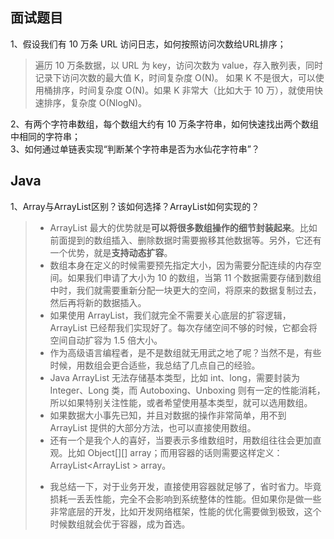 ## 面试题目
1、假设我们有 10 万条 URL 访问日志，如何按照访问次数给URL排序；
> 遍历 10 万条数据，以 URL 为 key，访问次数为 value，存入散列表，同时记录下访问次数的最大值 K，时间复杂度 O(N)。
> 如果 K 不是很大，可以使用桶排序，时间复杂度 O(N)。如果 K 非常大（比如大于 10 万），就使用快速排序，复杂度 O(NlogN)。

2、有两个字符串数组，每个数组大约有 10 万条字符串，如何快速找出两个数组中相同的字符串；<br>
3、如何通过单链表实现“判断某个字符串是否为水仙花字符串”？


## Java

1、Array与ArrayList区别？该如何选择？ArrayList如何实现的？

> * ArrayList 最大的优势就是<strong>可以将很多数组操作的细节封装起来</strong>。比如前面提到的数组插入、删除数据时需要搬移其他数据等。另外，它还有一个优势，就是<strong>支持动态扩容</strong>。
> * 数组本身在定义的时候需要预先指定大小，因为需要分配连续的内存空间。如果我们申请了大小为 10 的数组，当第 11 个数据需要存储到数组中时，我们就需要重新分配一块更大的空间，将原来的数据复制过去，然后再将新的数据插入。
> * 如果使用 ArrayList，我们就完全不需要关心底层的扩容逻辑，ArrayList 已经帮我们实现好了。每次存储空间不够的时候，它都会将空间自动扩容为 1.5 倍大小。
> * 作为高级语言编程者，是不是数组就无用武之地了呢？当然不是，有些时候，用数组会更合适些，我总结了几点自己的经验。
> * Java ArrayList 无法存储基本类型，比如 int、long，需要封装为 Integer、Long 类，而 Autoboxing、Unboxing 则有一定的性能消耗，所以如果特别关注性能，或者希望使用基本类型，就可以选用数组。
> * 如果数据大小事先已知，并且对数据的操作非常简单，用不到 ArrayList 提供的大部分方法，也可以直接使用数组。
> * 还有一个是我个人的喜好，当要表示多维数组时，用数组往往会更加直观。比如 Object[][] array；而用容器的话则需要这样定义：ArrayList&lt;ArrayList<object> &gt; array。<p></p>
> * 我总结一下，对于业务开发，直接使用容器就足够了，省时省力。毕竟损耗一丢丢性能，完全不会影响到系统整体的性能。但如果你是做一些非常底层的开发，比如开发网络框架，性能的优化需要做到极致，这个时候数组就会优于容器，成为首选。
